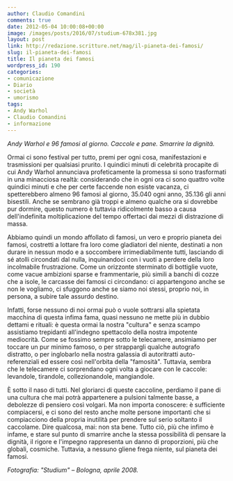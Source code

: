 ```yaml
---
author: Claudio Comandini
comments: true
date: 2012-05-04 10:00:08+00:00
image: /images/posts/2016/07/studium-678x381.jpg
layout: post
link: http://redazione.scritture.net/mag/il-pianeta-dei-famosi/
slug: il-pianeta-dei-famosi
title: Il pianeta dei famosi
wordpress_id: 190
categories:
- comunicazione
- Diario
- società
- umorismo
tags:
- Andy Warhol
- Claudio Comandini
- informazione
---
```


_Andy Warhol e 96 famosi al giorno. Caccole e pane. Smarrire la dignità._

Ormai ci sono festival per tutto, premi per ogni cosa, manifestazioni e trasmissioni per qualsiasi prurito. I quindici minuti di celebrità procapite di cui Andy Warhol annunciava profeticamente la promessa si sono trasformati in una minacciosa realtà: considerando che in ogni ora ci sono quattro volte quindici minuti e che per certe faccende non esiste vacanza, ci spetterebbero almeno 96 famosi al giorno, 35.040 ogni anno, 35.136 gli anni bisestili. Anche se sembrano già troppi e almeno qualche ora si dovrebbe pur dormire, questo numero è tuttavia ridicolmente basso a causa dell'indefinita moltiplicazione del tempo offertaci dai mezzi di distrazione di massa.

<!-- more -->
Abbiamo quindi un mondo affollato di famosi, un vero e proprio pianeta dei famosi, costretti a lottare fra loro come gladiatori del niente, destinati a non durare in nessun modo e a soccombere irrimediabilmente tutti, lasciando di sé atolli circondati dal nulla, inquinandoci con i vuoti a perdere della loro incolmabile frustrazione. Come un orizzonte sterminato di bottiglie vuote, come vacue ambizioni sparse e frammentarie, più simili a banchi di cozze che a isole, le carcasse dei famosi ci circondano: ci appartengono anche se non le vogliamo, ci sfuggono anche se siamo noi stessi, proprio noi, in persona, a subire tale assurdo destino.

Infatti, forse nessuno di noi ormai può o vuole sottrarsi alla spietata macchina di questa infima fama, quasi nessuno ne mette più in dubbio dettami e rituali: è questa ormai la nostra "cultura" e senza scampo assistiamo trepidanti all'indegno spettacolo della nostra impotente mediocrità. Come se fossimo sempre sotto le telecamere, ansimiamo per toccare un pur minimo famoso, o per strappargli qualche autografo distratto, o per inglobarlo nella nostra galassia di autoritratti auto-referenziali ed essere così nell'orbita della "famosità". Tuttavia, sembra che le telecamere ci sorprendano ogni volta a giocare con le caccole: levandole, tirandole, collezionandole, mangiandole.

È sotto il naso di tutti. Nel gloriarci di queste caccoline, perdiamo il pane di una cultura che mai potrà appartenere a pulsioni talmente basse, a debolezze di pensiero così volgari. Ma non importa conoscere: è sufficiente compiacersi, e ci sono del resto anche molte persone importanti che si compiacciono della propria inutilità per prendere sul serio soltanto il caccolame. Dire qualcosa, mai: non sta bene. Tutto ciò, più che infimo è infame, e stare sul punto di smarrire anche la stessa possibilità di pensare la dignità, il rigore e l'impegno rappresenta un danno di proporzioni, più che globali, cosmiche. Tuttavia, a nessuno gliene frega niente, sul pianeta dei famosi.

_Fotografia: "Studium" – Bologna, aprile 2008._
